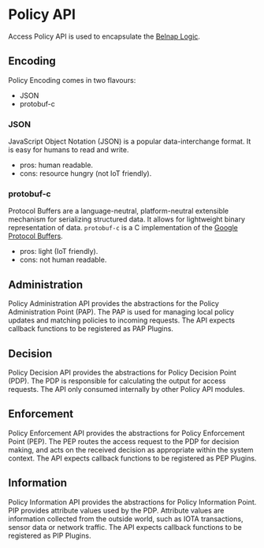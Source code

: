 # Policy API

Access Policy API is used to encapsulate the [Belnap Logic](https://www.doc.ic.ac.uk/research/technicalreports/2011/DTR11-6.pdf).

## Encoding
Policy Encoding comes in two flavours:
 - JSON
 - protobuf-c

### JSON
JavaScript Object Notation (JSON) is a popular data-interchange format. It is easy for humans to read and write.
- pros: human readable.
- cons: resource hungry (not IoT friendly).

### protobuf-c
Protocol Buffers are a language-neutral, platform-neutral extensible mechanism for serializing structured data. It allows for lightweight binary representation of data.
`protobuf-c` is a C implementation of the [Google Protocol Buffers](https://developers.google.com/protocol-buffers/).
- pros: light (IoT friendly).
- cons: not human readable.

## Administration
 
Policy Administration API provides the abstractions for the Policy Administration Point (PAP). The PAP is used for managing local policy updates and matching policies to incoming requests. The API expects callback functions to be registered as PAP Plugins.

## Decision

Policy Decision API provides the abstractions for Policy Decision Point (PDP). The PDP is responsible for calculating the output for access requests. The API only consumed internally by other Policy API modules.

## Enforcement

Policy Enforcement API provides the abstractions for Policy Enforcement Point (PEP). The PEP routes the access request to the PDP for decision making, and acts on the received decision as appropriate within the system context. The API expects callback functions to be registered as PEP Plugins.
 
## Information

Policy Information API provides the abstractions for Policy Information Point. PIP provides attribute values used by the PDP. Attribute values are information collected from the outside world, such as IOTA transactions, sensor data or network traffic. The API expects callback functions to be registered as PIP Plugins.
  